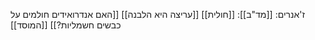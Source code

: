 ז'אנרים:
[[מד"ב]]:
[[חולית]]
[[עריצה היא הלבנה]]
[[האם אנדרואידים חולמים על כבשים חשמליות?]]
[[המוסד]]
